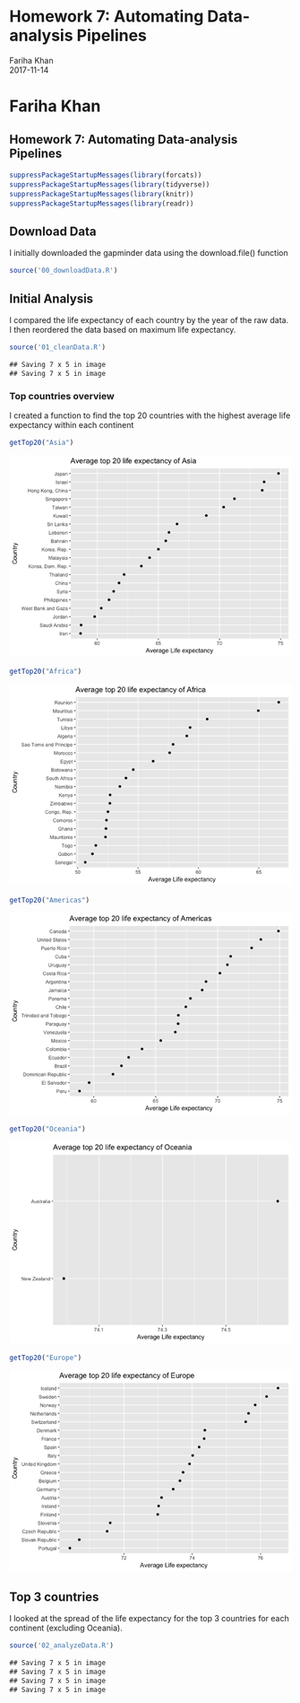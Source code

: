 # Homework 7: Automating Data-analysis Pipelines
Fariha Khan  
2017-11-14  



# Fariha Khan
## Homework 7: Automating Data-analysis Pipelines


```r
suppressPackageStartupMessages(library(forcats))
suppressPackageStartupMessages(library(tidyverse))
suppressPackageStartupMessages(library(knitr))
suppressPackageStartupMessages(library(readr))
```

## Download Data
I initially downloaded the gapminder data using the download.file() function

```r
source('00_downloadData.R')
```

## Initial Analysis
I compared the life expectancy of each country by the year of the raw data.
I then reordered the data based on maximum life expectancy.

```r
source('01_cleanData.R')
```

```
## Saving 7 x 5 in image
## Saving 7 x 5 in image
```


### Top countries overview
I created a function to find the top 20 countries with the highest average life expectancy within each continent

```r
getTop20("Asia")
```

![](hw07_automatingData_files/figure-html/unnamed-chunk-4-1.png)<!-- -->

```r
getTop20("Africa")
```

![](hw07_automatingData_files/figure-html/unnamed-chunk-4-2.png)<!-- -->

```r
getTop20("Americas")
```

![](hw07_automatingData_files/figure-html/unnamed-chunk-4-3.png)<!-- -->

```r
getTop20("Oceania")
```

![](hw07_automatingData_files/figure-html/unnamed-chunk-4-4.png)<!-- -->

```r
getTop20("Europe")
```

![](hw07_automatingData_files/figure-html/unnamed-chunk-4-5.png)<!-- -->


## Top 3 countries
I looked at the spread of the life expectancy for the top 3 countries for each continent (excluding Oceania).

```r
source('02_analyzeData.R')
```

```
## Saving 7 x 5 in image
## Saving 7 x 5 in image
## Saving 7 x 5 in image
## Saving 7 x 5 in image
```


